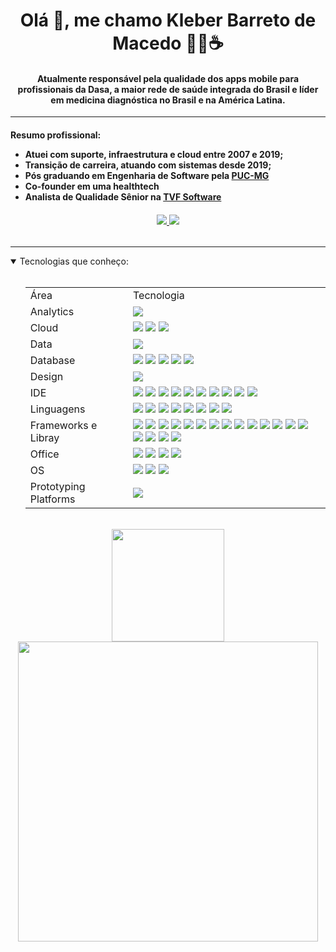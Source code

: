 <h1 align="center">Olá 👋, me chamo Kleber Barreto de Macedo 👨‍💻☕ </h1>

<h4 align="center">
	Atualmente responsável pela qualidade dos apps mobile para profissionais da Dasa, a maior rede de saúde integrada do Brasil e líder em medicina diagnóstica no Brasil e na América Latina.

</h4>

-----------------------------------------------

<h4>
  <p>Resumo profissional:</p>
  
  <ul>
    <li> Atuei com suporte, infraestrutura e cloud entre 2007 e 2019;</li>
    <li> Transição de carreira, atuando com sistemas desde 2019;</li>
    <li> Pós graduando em Engenharia de Software pela <a href="https://www.pucminas.br/">PUC-MG</a></li>
    <li> Co-founder em uma healthtech </li>
    <li> Analista de Qualidade Sênior na <a href="http://www.tvfsoftware.com/">TVF Software</a></li>
  </ul>
</h4>

<h6 align="center">
  <a href="https://www.linkedin.com/in/kleberbarreto/">
    <img src="https://img.shields.io/badge/LinkedIn-0077B5?style=for-the-badge&logo=linkedin&logoColor=white" />
  </a>
  <a href="https://kbminfo.wordpress.com/">
    <img src="https://img.shields.io/badge/Wordpress-21759B?style=for-the-badge&logo=wordpress&logoColor=white" />
  </a>
</h6>

-----------------------------------------------

<details open="open">
  <summary>Tecnologias que conheço:</summary>
  <br>
  <ul>
    <table align="center">
      <tr>
        <td>Área</td>
        <td>Tecnologia</td>
      </tr>
      <tr>
        <td>Analytics</td>
        <td><img src="https://img.shields.io/badge/firebase-ffca28?style=for-the-badge&logo=firebase&logoColor=black" /></td>
      </tr>
      <tr>
        <td>Cloud</td>
        <td><img src="https://img.shields.io/badge/microsoft%20azure-0089D6?style=for-the-badge&logo=microsoft-azure&logoColor=white" />
            <img src="https://img.shields.io/badge/Salesforce-00A1E0?style=for-the-badge&logo=Salesforce&logoColor=white" />
            <img src="https://img.shields.io/badge/GitHub_Actions-2088FF?style=for-the-badge&logo=github-actions&logoColor=white" />
        </td>
      </tr>
      <tr>
        <td>Data</td>
        <td><img src="https://img.shields.io/badge/PowerBI-F2C811?style=for-the-badge&logo=Power%20BI&logoColor=white" /></td>
      </tr>
      <tr>
        <td>Database</td>
        <td><img src="https://img.shields.io/badge/Microsoft%20SQL%20Server-CC2927?style=for-the-badge&logo=microsoft%20sql%20server&logoColor=white" />
            <img src="https://img.shields.io/badge/MySQL-005C84?style=for-the-badge&logo=mysql&logoColor=white" />
            <img src="https://img.shields.io/badge/MariaDB-003545?style=for-the-badge&logo=mariadb&logoColor=white" />
            <img src="https://img.shields.io/badge/Oracle-F80000?style=for-the-badge&logo=Oracle&logoColor=white" />
            <img src="https://img.shields.io/badge/SQLite-07405E?style=for-the-badge&logo=sqlite&logoColor=white" />
        </td>
      </tr>
      <tr>
        <td>Design</td>
        <td><img src="https://img.shields.io/badge/Adobe%20Creative%20Cloud-DA1F26?style=for-the-badge&logo=Adobe%20Creative%20Cloud&logoColor=white" /></td>
      </tr>
      <tr>
        <td>IDE</td>
        <td>
          <img src="https://img.shields.io/badge/IntelliJ_IDEA-000000.svg?style=for-the-badge&logo=intellij-idea&logoColor=white" />
          <img src="https://img.shields.io/badge/WebStorm-000000?style=for-the-badge&logo=WebStorm&logoColor=white" />
          <img src="https://img.shields.io/badge/Android_Studio-3DDC84?style=for-the-badge&logo=android-studio&logoColor=white" />
          <img src="https://img.shields.io/badge/Xcode-007ACC?style=for-the-badge&logo=Xcode&logoColor=white" />
          <img src="https://img.shields.io/badge/Adobe%20Dreamweaver-072401?style=for-the-badge&logo=Adobe%20Dreamweaver&logoColor=34F400" />
          <img src="https://img.shields.io/badge/Eclipse-2C2255?style=for-the-badge&logo=eclipse&logoColor=white" />
          <img src="https://img.shields.io/badge/Visual_Studio-5C2D91?style=for-the-badge&logo=visual%20studio&logoColor=white" />
          <img src="https://img.shields.io/badge/apache%20netbeans-1B6AC6?style=for-the-badge&logo=apache%20netbeans%20IDE&logoColor=white" />
          <img src="https://img.shields.io/badge/Delphi_RAD_Studio-B22222?style=for-the-badge&logo=delphi&logoColor=white" />
          <img src="https://img.shields.io/badge/VIM-%2311AB00.svg?&style=for-the-badge&logo=vim&logoColor=white" />
        </td>
      </tr>
      <tr>
        <td>Linguagens</td>
        <td>
          <img src="https://img.shields.io/badge/Java-ED8B00?style=for-the-badge&logo=java&logoColor=white" />
          <img src="https://img.shields.io/badge/JavaScript-323330?style=for-the-badge&logo=javascript&logoColor=F7DF1E" />
          <img src="https://img.shields.io/badge/Kotlin-0095D5?&style=for-the-badge&logo=kotlin&logoColor=white" />
          <img src="https://img.shields.io/badge/C%23-239120?style=for-the-badge&logo=c-sharp&logoColor=white" />
	  <img src="https://img.shields.io/badge/Ruby-CC342D?style=for-the-badge&logo=ruby&logoColor=white" />
          <img src="https://img.shields.io/badge/Delphi-B22222?style=for-the-badge&logo=delphi&logoColor=white" />
          <img src="https://img.shields.io/badge/json-5E5C5C?style=for-the-badge&logo=json&logoColor=white" />
	  <img src="https://img.shields.io/badge/Apollo%20GraphQL-311C87?&style=for-the-badge&logo=Apollo%20GraphQL&logoColor=white" />
        </td>
      </tr>
      <tr>
        <td>Frameworks e Libray</td>
        <td>
          <img src="https://img.shields.io/badge/Appium----blueviolet" />
          <img src="https://img.shields.io/badge/apache_maven-C71A36?style=for-the-badge&logo=apachemaven&logoColor=white" />
          <img src="https://img.shields.io/badge/Bootstrap-563D7C?style=for-the-badge&logo=bootstrap&logoColor=white" />
          <img src="https://img.shields.io/badge/chai-A30701?style=for-the-badge&logo=chai&logoColor=white" />
          <img src="https://img.shields.io/badge/Cypress-17202C?style=for-the-badge&logo=cypress&logoColor=white" />
          <img src="https://img.shields.io/badge/Docker-2CA5E0?style=for-the-badge&logo=docker&logoColor=white" />
          <img src="https://img.shields.io/badge/Express.js-000000?style=for-the-badge&logo=express&logoColor=white" />
          <img src="https://img.shields.io/badge/gradle-02303A?style=for-the-badge&logo=gradle&logoColor=white" />
          <img src="https://img.shields.io/badge/Junit5-25A162?style=for-the-badge&logo=junit5&logoColor=white" />
          <img src="https://img.shields.io/badge/JWT-000000?style=for-the-badge&logo=JSON%20web%20tokens&logoColor=white" />
          <img src="https://img.shields.io/badge/material%20design-757575?style=for-the-badge&logo=material%20design&logoColor=white" />
          <img src="https://img.shields.io/badge/Mocha-8D6748?style=for-the-badge&logo=Mocha&logoColor=white" />
          <img src="https://img.shields.io/badge/Node.js-339933?style=for-the-badge&logo=nodedotjs&logoColor=white" />
          <img src="https://img.shields.io/badge/NuGet-004880?style=for-the-badge&logo=nuget&logoColor=white" />
          <img src="https://img.shields.io/badge/Postman-FF6C37?style=for-the-badge&logo=Postman&logoColor=white" />
          <img src="https://img.shields.io/badge/Selenium-43B02A?style=for-the-badge&logo=Selenium&logoColor=white" />
          <img src="https://img.shields.io/badge/Spring-6DB33F?style=for-the-badge&logo=spring&logoColor=white" />
          <img src="https://img.shields.io/badge/Swagger-85EA2D?style=for-the-badge&logo=Swagger&logoColor=white" />
        </td>
      </tr>
      <tr>
        <td>Office</td>
        <td>
          <img src="https://img.shields.io/badge/LibreOffice-18A303?style=for-the-badge&logo=LibreOffice&logoColor=white" />
          <img src="https://img.shields.io/badge/Microsoft_Office-D83B01?style=for-the-badge&logo=microsoft-office&logoColor=white" />
          <img src="https://img.shields.io/badge/Microsoft_Visio-3955A3?style=for-the-badge&logo=microsoft-visio&logoColor=white" />
          <img src="https://img.shields.io/badge/Trello-0052CC?style=for-the-badge&logo=trello&logoColor=white" />
        </td>
      </tr>
      <tr>
        <td>OS</td>
        <td>
          <img src="https://img.shields.io/badge/mac%20os-000000?style=for-the-badge&logo=apple&logoColor=white" />
          <img src="https://img.shields.io/badge/Windows-0078D6?style=for-the-badge&logo=windows&logoColor=white" />
          <img src="https://img.shields.io/badge/Linux_Mint-87CF3E?style=for-the-badge&logo=linux-mint&logoColor=white" />
        </td>
      </tr>
      <tr>
        <td>Prototyping Platforms</td>
        <td>
          <img src="https://img.shields.io/badge/Raspberry%20Pi-A22846?style=for-the-badge&logo=Raspberry%20Pi&logoColor=white" />
        </td>
      </tr>
    </table>
  </ul>
</details>

<br>

<div><center>
  <a href="https://github.com/kbmbarreto">
  <img height="180em" src="https://github-readme-stats.vercel.app/api?username=kbmbarreto&amp;show_icons=true&amp;theme=vue-dark&amp;include_all_commits=true&amp;count_private=true" style="max-width:100%;">
</a></div>

<div><center>
  <a href="https://github.com/kbmbarreto">
  <img height="480em" src="https://github-readme-stats.vercel.app/api/top-langs/?username=kbmbarreto&amp;layout=demo&amp;langs_count=7&amp;theme=vue-dark" style="max-width:100%;">
</a></div>
